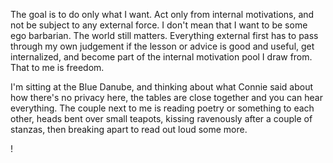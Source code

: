 The goal is to do only what I want. Act only from internal motivations, and not be subject to any external force. I don't mean that I want to be some ego barbarian. The world still matters. Everything external first has to pass through my own judgement if the lesson or advice is good and useful, get internalized, and become part of the internal motivation pool I draw from. That to me is freedom.

I'm sitting at the Blue Danube, and thinking about what Connie said about how there's no privacy here, the tables are close together and you can hear everything. The couple next to me is  reading poetry or something to each other, heads bent over small teapots, kissing ravenously after a couple of stanzas, then breaking apart to read out loud some more.

!
